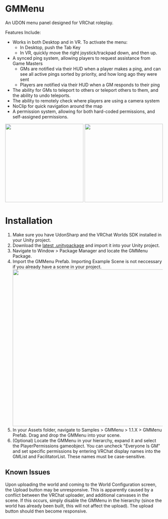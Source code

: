 # GMMenu
An UDON menu panel designed for VRChat roleplay. 

Features Include:
- Works in both Desktop and in VR. To activate the menu:
  - In Desktop, push the Tab Key
  - In VR, quickly move the right joystick/trackpad down, and then up.
- A synced ping system, allowing players to request assistance from Game Masters
  - GMs are notified via their HUD when a player makes a ping, and can see all active pings sorted by priority, and how long ago they were sent
  - Players are notified via their HUD when a GM responds to their ping
- The ability for GMs to teleport to others or teleport others to them, and the ability to undo teleports.
- The ability to remotely check where players are using a camera system
- NoClip for quick navigation around the map
- A permission system, allowing for both hard-coded permissions, and self-assigned permissions.
<p align="center">
  <img src="https://github.com/SylanTroh/GMMenu/blob/main/Images/alerts.png" height="250" />
  <img src="https://github.com/SylanTroh/GMMenu/blob/main/Images/playerlist.png" height="250" />
</p>

# Installation
1. Make sure you have UdonSharp and the VRChat Worlds SDK installed in your Unity project.
2. Download the [latest .unitypackage](https://github.com/SylanTroh/GMMenu/releases/latest) and import it into your Unity project.
3. Navigate to Window > Package Manager and locate the GMMenu Package. 
4. Import the GMMenu Prefab. Importing Example Scene is not neccessary if you already have a scene in your project. <img src="https://github.com/SylanTroh/GMMenu/blob/main/Images/install1.png" height="500"/>
5. In your Assets folder, navigate to Samples > GMMenu > 1.1.X > GMMenu Prefab. Drag and drop the GMMenu into your scene.
6. (Optional) Locate the GMMenu in your hierarchy, expand it and select the PlayerPermissions gameobject. You can uncheck "Everyone Is GM" and set specific permissions by entering VRChat display names into the GMList and FacilitatorList. These names must be case-sensitive.

## Known Issues
Upon uploading the world and coming to the World Configuration screen, the Upload button may be unresponsive. This is apparently caused by a conflict between the VRChat uploader, and additional canvases in the scene. If this occurs, simply disable the GMMenu in the hierarchy (since the world has already been built, this will not affect the upload). The upload button should then become responsive.
